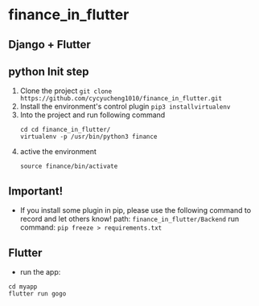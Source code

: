 # finance_in_flutter
## Django + Flutter 
## python Init step
1. Clone the project
    ```git clone https://github.com/cycyucheng1010/finance_in_flutter.git```
2. Install the environment's control plugin
    ```pip3 installvirtualenv```
3. Into the project and run following command
    ```
    cd cd finance_in_flutter/
    virtualenv -p /usr/bin/python3 finance
    ```
4. active the environment
    ```
    source finance/bin/activate
    ```
## Important!
* If you install some plugin in pip, please use the following command to record and let others know!
path: ```finance_in_flutter/Backend```
run command: ```pip freeze > requirements.txt```
## Flutter 
* run the app: 
```
cd myapp
flutter run gogo
```
